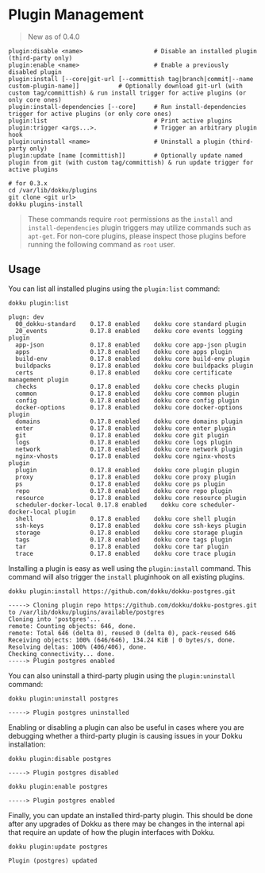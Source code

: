 # Plugin Management

> New as of 0.4.0

```
plugin:disable <name>                    # Disable an installed plugin (third-party only)
plugin:enable <name>                     # Enable a previously disabled plugin
plugin:install [--core|git-url [--committish tag|branch|commit|--name custom-plugin-name]]           # Optionally download git-url (with custom tag/committish) & run install trigger for active plugins (or only core ones)
plugin:install-dependencies [--core]     # Run install-dependencies trigger for active plugins (or only core ones)
plugin:list                              # Print active plugins
plugin:trigger <args...>.                # Trigger an arbitrary plugin hook
plugin:uninstall <name>                  # Uninstall a plugin (third-party only)
plugin:update [name [committish]]        # Optionally update named plugin from git (with custom tag/committish) & run update trigger for active plugins
```

```shell
# for 0.3.x
cd /var/lib/dokku/plugins
git clone <git url>
dokku plugins-install
```

> These commands require `root` permissions as the `install` and `install-dependencies` plugin triggers may utilize commands such as `apt-get`. For non-core plugins, please inspect those plugins before running the following command as `root` user.

## Usage

You can list all installed plugins using the `plugin:list` command:

```shell
dokku plugin:list
```

```
plugn: dev
  00_dokku-standard    0.17.8 enabled    dokku core standard plugin
  20_events            0.17.8 enabled    dokku core events logging plugin
  app-json             0.17.8 enabled    dokku core app-json plugin
  apps                 0.17.8 enabled    dokku core apps plugin
  build-env            0.17.8 enabled    dokku core build-env plugin
  buildpacks           0.17.8 enabled    dokku core buildpacks plugin
  certs                0.17.8 enabled    dokku core certificate management plugin
  checks               0.17.8 enabled    dokku core checks plugin
  common               0.17.8 enabled    dokku core common plugin
  config               0.17.8 enabled    dokku core config plugin
  docker-options       0.17.8 enabled    dokku core docker-options plugin
  domains              0.17.8 enabled    dokku core domains plugin
  enter                0.17.8 enabled    dokku core enter plugin
  git                  0.17.8 enabled    dokku core git plugin
  logs                 0.17.8 enabled    dokku core logs plugin
  network              0.17.8 enabled    dokku core network plugin
  nginx-vhosts         0.17.8 enabled    dokku core nginx-vhosts plugin
  plugin               0.17.8 enabled    dokku core plugin plugin
  proxy                0.17.8 enabled    dokku core proxy plugin
  ps                   0.17.8 enabled    dokku core ps plugin
  repo                 0.17.8 enabled    dokku core repo plugin
  resource             0.17.8 enabled    dokku core resource plugin
  scheduler-docker-local 0.17.8 enabled    dokku core scheduler-docker-local plugin
  shell                0.17.8 enabled    dokku core shell plugin
  ssh-keys             0.17.8 enabled    dokku core ssh-keys plugin
  storage              0.17.8 enabled    dokku core storage plugin
  tags                 0.17.8 enabled    dokku core tags plugin
  tar                  0.17.8 enabled    dokku core tar plugin
  trace                0.17.8 enabled    dokku core trace plugin
```

Installing a plugin is easy as well using the `plugin:install` command. This command will also trigger the `install` pluginhook on all existing plugins.

```shell
dokku plugin:install https://github.com/dokku/dokku-postgres.git
```

```
-----> Cloning plugin repo https://github.com/dokku/dokku-postgres.git to /var/lib/dokku/plugins/available/postgres
Cloning into 'postgres'...
remote: Counting objects: 646, done.
remote: Total 646 (delta 0), reused 0 (delta 0), pack-reused 646
Receiving objects: 100% (646/646), 134.24 KiB | 0 bytes/s, done.
Resolving deltas: 100% (406/406), done.
Checking connectivity... done.
-----> Plugin postgres enabled
```

You can also uninstall a third-party plugin using the `plugin:uninstall` command:

```shell
dokku plugin:uninstall postgres
```

```
-----> Plugin postgres uninstalled
```

Enabling or disabling a plugin can also be useful in cases where you are debugging whether a third-party plugin is causing issues in your Dokku installation:

```shell
dokku plugin:disable postgres
```

```
-----> Plugin postgres disabled
```

```shell
dokku plugin:enable postgres
```

```
-----> Plugin postgres enabled
```

Finally, you can update an installed third-party plugin. This should be done after any upgrades of Dokku as there may be changes in the internal api that require an update of how the plugin interfaces with Dokku.

```shell
dokku plugin:update postgres
```

```
Plugin (postgres) updated
```
